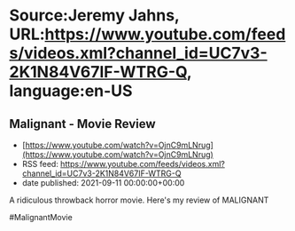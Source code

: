 # Source:Jeremy Jahns, URL:https://www.youtube.com/feeds/videos.xml?channel_id=UC7v3-2K1N84V67IF-WTRG-Q, language:en-US

## Malignant - Movie Review
 - [https://www.youtube.com/watch?v=OjnC9mLNrug](https://www.youtube.com/watch?v=OjnC9mLNrug)
 - RSS feed: https://www.youtube.com/feeds/videos.xml?channel_id=UC7v3-2K1N84V67IF-WTRG-Q
 - date published: 2021-09-11 00:00:00+00:00

A ridiculous throwback horror movie. Here's my review of MALIGNANT

#MalignantMovie

